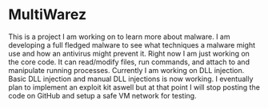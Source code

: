 # MultiWarez
This is a project I am working on to learn more about malware. I am developing a full fledged malware to see what techniques a malware might use and how an antivirus might prevent it. Right now I am just working on the core code. It can read/modify files, run commands, and attach to and manipulate running processes. Currently I am working on DLL injection. Basic DLL injection and manual DLL injections is now working. I eventually plan to implement an exploit kit aswell but at that point I will stop posting the code on GitHub and setup a safe VM network for testing.
